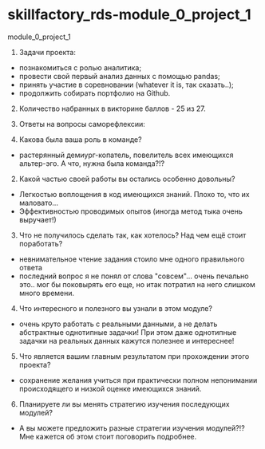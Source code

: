 # skillfactory_rds-module_0_project_1
 module_0_project_1
1. Задачи проекта:
- познакомиться с ролью аналитика;
- провести свой первый анализ данных с помощью pandas;
- принять участие в соревновании (whatever it is, так сказать..);
- продолжить собирать портфолио на Github.

2. Количество набранных в викторине баллов - 25 из 27.

3. Ответы на вопросы саморефлексии:

1. Какова была ваша роль в команде? 
- растерянный демиург-копатель, повелитель всех имеющихся альтер-эго.
А что, нужна была команда?!?

2. Какой частью своей работы вы остались особенно довольны?
- Легкостью воплощения в код имеющихся знаний. Плохо то, что их маловато...
- Эффективностью проводимых опытов (иногда метод тыка очень выручает!)

3. Что не получилось сделать так, как хотелось? Над чем ещё стоит поработать?
- невнимательное чтение задания стоило мне одного правильного ответа
- последний вопрос я не понял от слова "совсем"... очень печально это.. мог бы поковырять его еще, но итак потратил на него слишком много времени.

4. Что интересного и полезного вы узнали в этом модуле?
- очень круто работать с реальными данными, а не делать абстрактные однотипные задачки! При этом даже однотипные задачки на реальных данных кажутся полезнее и интереснее!

5. Что является вашим главным результатом при прохождении этого проекта?
- сохранение желания учиться при практически полном непонимании происходящего и низкой оценке имеющихся знаний.

6. Планируете ли вы менять стратегию изучения последующих модулей?
- А вы можете предложить разные стратегии изучения модулей?!? Мне кажется об этом стоит поговорить подробнее.
